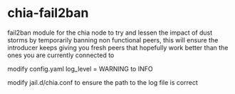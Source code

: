 # chia-fail2ban
fail2ban module for the chia node to try and lessen the impact of dust storms by temporarily banning non functional peers, this will ensure the introducer keeps giving you fresh peers that hopefully work better than the ones you are currently connected to

modify config.yaml
log_level = WARNING to INFO

modify jail.d/chia.conf to ensure the path to the log file is correct

